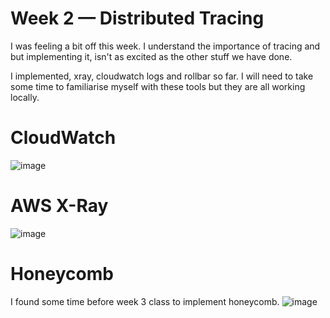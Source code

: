 # Week 2 — Distributed Tracing

I was feeling a bit off this week. I understand the importance of tracing and but implementing it, isn't as excited as the other stuff we have done.

I implemented, xray, cloudwatch logs and rollbar so far. I will need to take some time to familiarise myself with these tools but they are all working locally.


# CloudWatch
![image](https://user-images.githubusercontent.com/18177131/222917870-2a40b553-33c2-423f-9b90-7ce23269d3bb.png)


# AWS X-Ray

![image](https://user-images.githubusercontent.com/18177131/222917802-1d751910-4be0-483b-b3ce-23596212af25.png)



# Honeycomb

I found some time before week 3 class to implement honeycomb.
![image](https://user-images.githubusercontent.com/18177131/222917476-ebb39927-3d7f-4c56-a12e-34c9cdc9256d.png)


